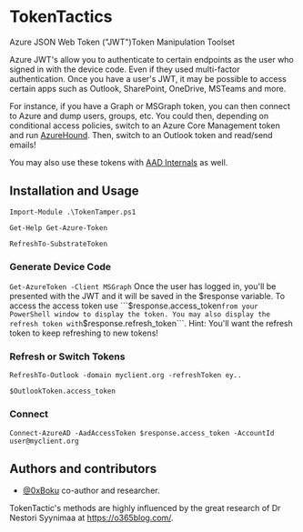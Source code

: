 # TokenTactics
Azure JSON Web Token ("JWT")Token Manipulation Toolset


Azure JWT's allow you to authenticate to certain endpoints as the user who signed in with the device code. Even if they used multi-factor authentication. Once you have a user's JWT, it may be possible to access certain apps such as Outlook, SharePoint, OneDrive, MSTeams and more. 

For instance, if you have a Graph or MSGraph token, you can then connect to Azure and dump users, groups, etc. You could then, depending on conditional access policies, switch to an Azure Core Management token and run [AzureHound](https://github.com/BloodHoundAD/AzureHound). Then, switch to an Outlook token and read/send emails! 

You may also use these tokens with [AAD Internals](https://o365blog.com/aadinternals/) as well.

## Installation and Usage

```Import-Module .\TokenTamper.ps1```

```Get-Help Get-Azure-Token```

```RefreshTo-SubstrateToken```

### Generate Device Code

```Get-AzureToken -Client MSGraph```
Once the user has logged in, you'll be presented with the JWT and it will be saved in the $response variable. To access the access token use ```$response.access_token``` from your PowerShell window to display the token. You may also display the refresh token with ```$response.refresh_token```. Hint: You'll want the refresh token to keep refreshing to new tokens!

### Refresh or Switch Tokens

```RefreshTo-Outlook -domain myclient.org -refreshToken ey..```

```$OutlookToken.access_token```

### Connect
```Connect-AzureAD -AadAccessToken $response.access_token -AccountId user@myclient.org```


## Authors and contributors
- [@0xBoku](https://github.com/boku7) co-author and researcher.

TokenTactic's methods are highly influenced by the great research of Dr Nestori Syynimaa at https://o365blog.com/.

